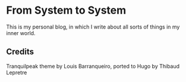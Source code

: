 # From System to System
This is my personal blog, in which I write about all sorts of things in my inner world. 
## Credits
Tranquilpeak theme by Louis Barranqueiro, ported to Hugo by Thibaud Lepretre
